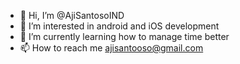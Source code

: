 - 👋 Hi, I’m @AjiSantosoIND
- 👀 I’m interested in android and iOS development
- 🌱 I’m currently learning how to manage time better
- 📫 How to reach me ajisantooso@gmail.com

<!---
AjiSantosoIND/AjiSantosoIND is a ✨ special ✨ repository because its `README.md` (this file) appears on your GitHub profile.
You can click the Preview link to take a look at your changes.
--->
